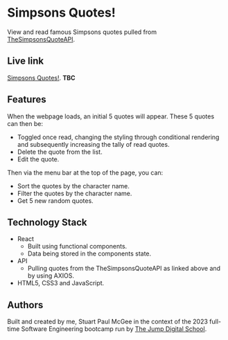 # Simpsons Quotes!

View and read famous Simpsons quotes pulled from [TheSimpsonsQuoteAPI](https://thesimpsonsquoteapi.glitch.me/).

## Live link

[Simpsons Quotes!](www.google.com). **TBC**

## Features

When the webpage loads, an initial 5 quotes will appear. These 5 quotes can then be:

- Toggled once read, changing the styling through conditional rendering and subsequently increasing the tally of read quotes.
- Delete the quote from the list.
- Edit the quote.

Then via the menu bar at the top of the page, you can:

- Sort the quotes by the character name.
- Filter the quotes by the character name.
- Get 5 new random quotes.

## Technology Stack

- React
  - Built using functional components.
  - Data being stored in the components state.
- API
  - Pulling quotes from the TheSimpsonsQuoteAPI as linked above and by using AXIOS.
- HTML5, CSS3 and JavaScript.

## Authors

Built and created by me, Stuart Paul McGee in the context of the 2023 full-time Software Engineering bootcamp run by [The Jump Digital School](https://www.thejump.tech/).
